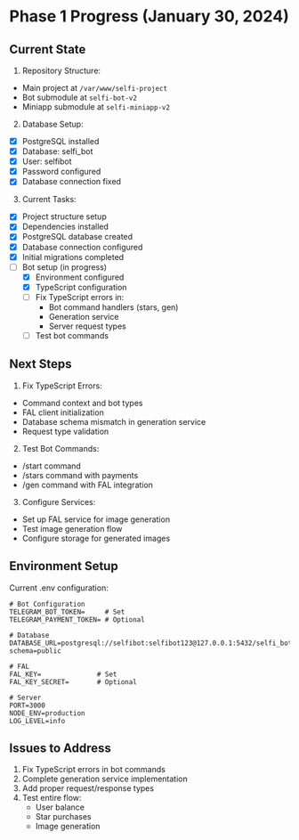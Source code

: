 # Phase 1 Progress (January 30, 2024)

## Current State

1. Repository Structure:
- Main project at `/var/www/selfi-project`
- Bot submodule at `selfi-bot-v2`
- Miniapp submodule at `selfi-miniapp-v2`

2. Database Setup:
- [x] PostgreSQL installed
- [x] Database: selfi_bot
- [x] User: selfibot
- [x] Password configured
- [x] Database connection fixed

3. Current Tasks:
- [x] Project structure setup
- [x] Dependencies installed
- [x] PostgreSQL database created
- [x] Database connection configured
- [x] Initial migrations completed
- [ ] Bot setup (in progress)
  - [x] Environment configured
  - [x] TypeScript configuration
  - [ ] Fix TypeScript errors in:
    - Bot command handlers (stars, gen)
    - Generation service
    - Server request types
  - [ ] Test bot commands

## Next Steps

1. Fix TypeScript Errors:
- Command context and bot types
- FAL client initialization
- Database schema mismatch in generation service
- Request type validation

2. Test Bot Commands:
- /start command
- /stars command with payments
- /gen command with FAL integration

3. Configure Services:
- Set up FAL service for image generation
- Test image generation flow
- Configure storage for generated images

## Environment Setup

Current .env configuration:
```env
# Bot Configuration
TELEGRAM_BOT_TOKEN=     # Set
TELEGRAM_PAYMENT_TOKEN= # Optional

# Database
DATABASE_URL=postgresql://selfibot:selfibot123@127.0.0.1:5432/selfi_bot?schema=public

# FAL
FAL_KEY=              # Set
FAL_KEY_SECRET=       # Optional

# Server
PORT=3000
NODE_ENV=production
LOG_LEVEL=info
```

## Issues to Address
1. Fix TypeScript errors in bot commands
2. Complete generation service implementation
3. Add proper request/response types
4. Test entire flow:
   - User balance
   - Star purchases
   - Image generation